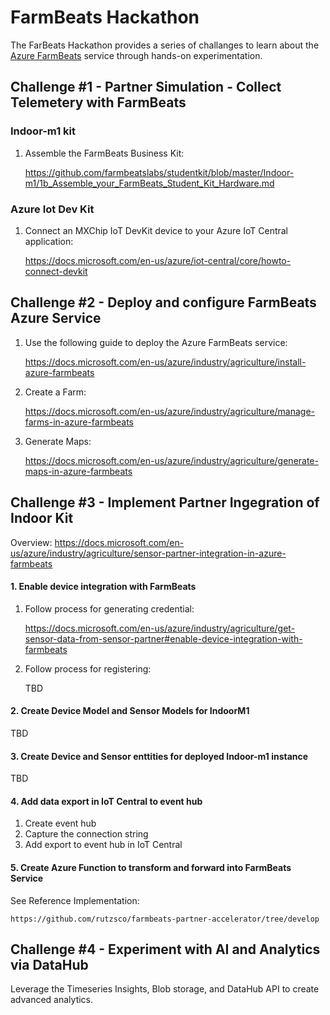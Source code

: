 # FarmBeats Hackathon

The FarBeats Hackathon provides a series of challanges to learn about the [Azure FarmBeats](https://azuremarketplace.microsoft.com/en-us/marketplace/apps/microsoftfarmbeats.microsoft_farmbeats?tab=Overview) service through hands-on experimentation.


## Challenge #1 - Partner Simulation - Collect Telemetery with FarmBeats 


### Indoor-m1 kit


1. Assemble the FarmBeats Business Kit:

   https://github.com/farmbeatslabs/studentkit/blob/master/Indoor-m1/1b_Assemble_your_FarmBeats_Student_Kit_Hardware.md
   
### Azure Iot Dev Kit

1. Connect an MXChip IoT DevKit device to your Azure IoT Central application:

    https://docs.microsoft.com/en-us/azure/iot-central/core/howto-connect-devkit



## Challenge #2 - Deploy and configure FarmBeats Azure Service

1. Use the following guide to deploy the Azure FarmBeats service:

   https://docs.microsoft.com/en-us/azure/industry/agriculture/install-azure-farmbeats
   
2. Create a Farm:

   https://docs.microsoft.com/en-us/azure/industry/agriculture/manage-farms-in-azure-farmbeats
   
3. Generate Maps:

   https://docs.microsoft.com/en-us/azure/industry/agriculture/generate-maps-in-azure-farmbeats



## Challenge #3 - Implement Partner Ingegration of Indoor Kit 

Overview: https://docs.microsoft.com/en-us/azure/industry/agriculture/sensor-partner-integration-in-azure-farmbeats


#### 1. Enable device integration with FarmBeats

1. Follow process for generating credential: 

   https://docs.microsoft.com/en-us/azure/industry/agriculture/get-sensor-data-from-sensor-partner#enable-device-integration-with-farmbeats

2. Follow process for registering:

   TBD

#### 2. Create Device Model and Sensor Models for IndoorM1

TBD

#### 3. Create Device and Sensor enttities for deployed Indoor-m1 instance

TBD

#### 4. Add data export in IoT Central to event hub

1. Create event hub
2. Capture the connection string
2. Add export to event hub in IoT Central

#### 5. Create Azure Function to transform and forward into FarmBeats Service

See Reference Implementation:

    https://github.com/rutzsco/farmbeats-partner-accelerator/tree/develop


## Challenge #4 - Experiment with AI and Analytics via DataHub

Leverage the Timeseries Insights, Blob storage, and DataHub API to create advanced analytics.



